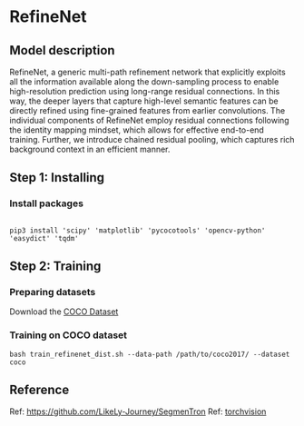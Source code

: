 # RefineNet

## Model description

RefineNet, a generic multi-path refinement network that explicitly exploits all the information available along the down-sampling process to enable high-resolution prediction using long-range residual connections. 
In this way, the deeper layers that capture high-level semantic features can be directly refined using fine-grained features from earlier convolutions. 
The individual components of RefineNet employ residual connections following the identity mapping mindset, which allows for effective end-to-end training. 
Further, we introduce chained residual pooling, which captures rich background context in an efficient manner. 

## Step 1: Installing

### Install packages

```shell

pip3 install 'scipy' 'matplotlib' 'pycocotools' 'opencv-python' 'easydict' 'tqdm'

```

## Step 2: Training

### Preparing datasets

Download the [COCO Dataset](https://cocodataset.org/#home)

### Training on COCO dataset

```shell
bash train_refinenet_dist.sh --data-path /path/to/coco2017/ --dataset coco
```

## Reference

Ref: https://github.com/LikeLy-Journey/SegmenTron
Ref: [torchvision](../../torchvision/pytorch/README.md)
